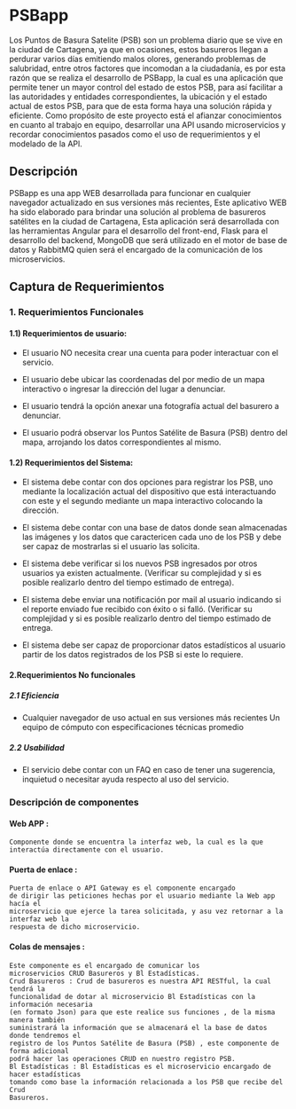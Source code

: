  
PSBapp 
=======


Los Puntos de Basura Satelite (PSB) son un problema diario que se vive en la ciudad de Cartagena, ya que en ocasiones, estos basureros llegan a perdurar varios días emitiendo malos olores, generando problemas de salubridad, entre otros factores que incomodan a la ciudadanía, es por esta razón que se realiza el desarrollo de PSBapp, la cual es una aplicación que permite tener un mayor control del estado de estos PSB, para así facilitar a las autoridades y entidades correspondientes, la ubicación y el estado actual de estos PSB, para que de esta forma haya una solución rápida y eficiente.
Como propósito de este proyecto está el afianzar conocimientos en cuanto al trabajo en equipo, desarrollar una API usando microservicios y recordar conocimientos pasados como el uso de requerimientos y el modelado de la APl.
 
 Descripción
 ----------

PSBapp es una app WEB desarrollada para funcionar en cualquier navegador actualizado en sus versiones más recientes, Este aplicativo WEB ha sido elaborado para brindar una solución al problema de basureros satélites en la ciudad de Cartagena, Esta aplicación será desarrollada con las herramientas Angular para el desarrollo del front-end, Flask para el desarrollo del backend, MongoDB que será utilizado en el motor de base de datos y RabbitMQ quien será el encargado de la comunicación de los microservicios.
 

## Captura de Requerimientos ##

### 1. Requerimientos Funcionales


  #### 1.1) Requerimientos de usuario: 
  
   * El usuario NO necesita crear una cuenta para poder interactuar con el servicio.

   * El usuario debe ubicar las coordenadas del por medio de un mapa interactivo o ingresar la dirección del lugar a denunciar.
  
   * El usuario tendrá la opción anexar una fotografía actual del basurero a denunciar.

   * El usuario podrá observar los Puntos Satélite de Basura (PSB) dentro del mapa, arrojando los datos correspondientes al mismo.

  
  #### 1.2) Requerimientos del Sistema:

  * El sistema debe contar con dos opciones para registrar los PSB, uno mediante la localización actual del dispositivo que está interactuando con este y el segundo mediante un mapa interactivo colocando la dirección.

  * El sistema debe contar con una base de datos donde sean almacenadas las imágenes y los datos que caractericen cada uno de los PSB y debe ser capaz de mostrarlas si el usuario las solicita.

  * El sistema debe verificar si los nuevos PSB ingresados por otros usuarios ya existen actualmente. (Verificar su complejidad y si es posible realizarlo dentro del tiempo estimado de entrega).

  * El sistema debe enviar una notificación por mail al usuario indicando si el reporte enviado fue recibido con éxito o si falló. (Verificar su complejidad y si es posible realizarlo dentro del tiempo estimado de entrega.

  * El sistema debe ser capaz de proporcionar datos estadísticos al usuario partir de los datos registrados de los PSB si este lo requiere.


#### 2.Requerimientos No funcionales

##### 2.1 Eficiencia

  * Cualquier navegador de uso actual en sus versiones más recientes
  Un equipo de cómputo con especificaciones técnicas promedio


##### 2.2 Usabilidad
  
  * El servicio debe contar con un FAQ en caso de tener una sugerencia, inquietud o necesitar ayuda respecto al uso del servicio.


### Descripción de componentes

#### Web APP :
    Componente donde se encuentra la interfaz web, la cual es la que
    interactúa directamente con el usuario.
    
#### Puerta de enlace :
    Puerta de enlace o API Gateway es el componente encargado
    de dirigir las peticiones hechas por el usuario mediante la Web app hacía el
    microservicio que ejerce la tarea solicitada, y asu vez retornar a la interfaz web la
    respuesta de dicho microservicio.

#### Colas de mensajes : 
    Este componente es el encargado de comunicar los
    microservicios CRUD Basureros y Bl Estadísticas.
    Crud Basureros : Crud de basureros es nuestra API RESTful, la cual tendrá la
    funcionalidad de dotar al microservicio Bl Estadísticas con la información necesaria
    (en formato Json) para que este realice sus funciones , de la misma manera también
    suministrará la información que se almacenará el la base de datos donde tendremos el
    registro de los Puntos Satélite de Basura (PSB) , este componente de forma adicional
    podrá hacer las operaciones CRUD en nuestro registro PSB.
    Bl Estadísticas : Bl Estadísticas es el microservicio encargado de hacer estadísticas
    tomando como base la información relacionada a los PSB que recibe del Crud
    Basureros.




